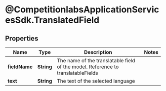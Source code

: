 # @CompetitionlabsApplicationServicesSdk.TranslatedField

## Properties

Name | Type | Description | Notes
------------ | ------------- | ------------- | -------------
**fieldName** | **String** | The name of the translatable field of the model. Reference to translatableFields | 
**text** | **String** | The text of the selected language | 


